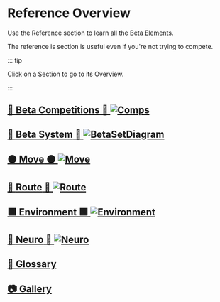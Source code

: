 # Reference Overview

Use the Reference section to learn all the [Beta Elements](/reference/Beta/WhatBetaSystem#beta-elements). 

The reference is section is useful even if you're not trying to compete.

::: tip 

Click on a Section to go to its Overview.

:::


## [🔷 Beta Competitions 🔷 ![Comps](/Comps.png)](/reference/BetaComp/Overview)

## [🔷 <beta>Beta System</beta> 🔷 ![BetaSetDiagram](/BetaSetDiagram.png)](/reference/Beta/BetaOverview)

## [🟠 <move>Move</move> 🟠 ![<move>Move</move>](/Move.png)](/reference/Move/MoveOverview)

## [🔺 <route>Route</route> 🔺 ![ <route>Route</route> ](/Route.png)](/reference/Route/RouteOverview)

## [🟩 <envi>Environment</envi> 🟩 ![<envi>Environment</envi>](/Environment.png)](/reference/Environment/EnvironmentOverview)

## [💜 <neuro>Neuro</neuro> 💜 ![Neuro](/Neuro.png)](/reference/Neuro/NeuroOverview)

## [📖 Glossary](/reference/Glossary)

## [📷 Gallery](/reference/Gallery/Overview)